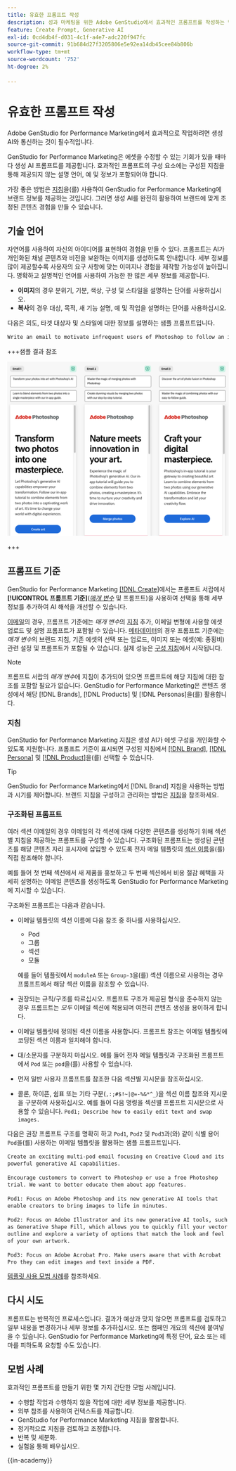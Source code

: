 ```yaml
---
title: 유효한 프롬프트 작성
description: 성과 마케팅을 위한 Adobe GenStudio에서 효과적인 프롬프트를 작성하는 방법을 알아봅니다.
feature: Create Prompt, Generative AI
exl-id: 0cd4db4f-d031-4c1f-a4e7-adc220f947fc
source-git-commit: 91b684d27f3205806e5e92ea14db45cee84b806b
workflow-type: tm+mt
source-wordcount: '752'
ht-degree: 2%

---
```


# 유효한 프롬프트 작성

Adobe GenStudio for Performance Marketing에서 효과적으로 작업하려면 생성 AI와 통신하는 것이 필수적입니다.

GenStudio for Performance Marketing은 에셋을 수정할 수 있는 기회가 있을 때마다 생성 AI 프롬프트를 제공합니다. 효과적인 프롬프트의 구성 요소에는 구성된 지침을 통해 제공되지 않는 설명 언어, 예 및 정보가 포함되어야 합니다.

가장 좋은 방법은 [지침](/help/user-guide/guidelines/overview.md)을(를) 사용하여 GenStudio for Performance Marketing에 브랜드 정보를 제공하는 것입니다. 그러면 생성 AI를 완전히 활용하여 브랜드에 맞게 조정된 콘텐츠 경험을 만들 수 있습니다.

## 기술 언어

자연어를 사용하여 자신의 아이디어를 표현하여 경험을 만들 수 있다. 프롬프트는 AI가 개인화된 채널 콘텐츠와 비전을 보완하는 이미지를 생성하도록 안내합니다. 세부 정보를 많이 제공할수록 사용자의 요구 사항에 맞는 이미지나 경험을 제작할 가능성이 높아집니다. 명확하고 설명적인 언어를 사용하여 가능한 한 많은 세부 정보를 제공합니다.

- **이미지**&#x200B;의 경우 분위기, 기분, 색상, 구성 및 스타일을 설명하는 단어를 사용하십시오.
- **복사**&#x200B;의 경우 대상, 목적, 새 기능 설명, 예 및 작업을 설명하는 단어를 사용하십시오.

다음은 의도, 타겟 대상자 및 스타일에 대한 정보를 설명하는 샘플 프롬프트입니다.

```bash
Write an email to motivate infrequent users of Photoshop to follow an in-app tutorial that teaches them to combine elements of two photos into a beautiful work of art. Highlight the generative AI capabilities of Photoshop and use references to natural imagery.
```

+++샘플 결과 참조

![생성된 전자 메일 3개](/help/assets/sample-email.png)

+++

## 프롬프트 기준

GenStudio for Performance Marketing [[!DNL Create]](/help/user-guide/create/overview.md)에서는 프롬프트 서랍에서 **[!UICONTROL 프롬프트 기준]**([_매개 변수_](/help/user-guide/create/overview.md#parameters) 및 프롬프트)을 사용하여 선택을 통해 세부 정보를 추가하여 AI 해석을 개선할 수 있습니다.

[이메일](/help/user-guide/create/email-experiences.md)의 경우, 프롬프트 기준에는 _매개 변수_&#x200B;의 [지침](/help/user-guide/guidelines/overview.md) 추가, 이메일 변형에 사용할 에셋 업로드 및 설명 프롬프트가 포함될 수 있습니다. [메타데이터](/help/user-guide/create/create-meta-ad.md)의 경우 프롬프트 기준에는 _매개 변수_&#x200B;의 브랜드 지침, 기존 에셋의 선택 또는 업로드, 이미지 또는 에셋(예: 종횡비) 관련 설정 및 프롬프트가 포함될 수 있습니다. 실제 성능은 [구성 지침](/help/user-guide/guidelines/add-guidelines.md)에서 시작됩니다.

>[!NOTE]
>
>프롬프트 서랍의 _매개 변수_&#x200B;에 지침이 추가되어 있으면 프롬프트에 해당 지침에 대한 참조를 포함할 필요가 없습니다. GenStudio for Performance Marketing은 콘텐츠 생성에서 해당 [!DNL Brands], [!DNL Products] 및 [!DNL Personas]을(를) 활용합니다.

### 지침

GenStudio for Performance Marketing 지침은 생성 AI가 에셋 구성을 개인화할 수 있도록 지원합니다. 프롬프트 기준이 표시되면 구성된 지침에서 [[!DNL Brand]](/help/user-guide/guidelines/brands.md), [[!DNL Persona]](/help/user-guide/guidelines/personas.md) 및 [[!DNL Product]](/help/user-guide/guidelines/products.md)을(를) 선택할 수 있습니다.

>[!TIP]
>
>GenStudio for Performance Marketing에서 [!DNL Brand] 지침을 사용하는 방법과 시기를 제어합니다. 브랜드 지침을 구성하고 관리하는 방법은 [지침](/help/user-guide/guidelines/overview.md)을 참조하세요.

### 구조화된 프롬프트

여러 섹션 이메일의 경우 이메일의 각 섹션에 대해 다양한 콘텐츠를 생성하기 위해 섹션별 지침을 제공하는 프롬프트를 구성할 수 있습니다. 구조화된 프롬프트는 생성된 콘텐츠를 해당 콘텐츠 자리 표시자에 삽입할 수 있도록 전자 메일 템플릿의 [섹션 이름](/help/user-guide/content/customize-template.md#sections-or-groups)을(를) 직접 참조해야 합니다.

예를 들어 첫 번째 섹션에서 새 제품을 홍보하고 두 번째 섹션에서 비용 절감 혜택을 자세히 설명하는 이메일 콘텐츠를 생성하도록 GenStudio for Performance Marketing에 지시할 수 있습니다.

구조화된 프롬프트는 다음과 같습니다.

- 이메일 템플릿의 섹션 이름에 다음 참조 중 하나를 사용하십시오.
   - Pod
   - 그룹
   - 섹션
   - 모듈

  예를 들어 템플릿에서 `moduleA` 또는 `Group-3`을(를) 섹션 이름으로 사용하는 경우 프롬프트에서 해당 섹션 이름을 참조할 수 있습니다.

- 권장되는 규칙/구조를 따르십시오. 프롬프트 구조가 제공된 형식을 준수하지 않는 경우 프롬프트는 *모두* 이메일 섹션에 적용되며 여전히 콘텐츠 생성을 용이하게 합니다.
- 이메일 템플릿에 정의된 섹션 이름을 사용합니다. 프롬프트 참조는 이메일 템플릿에 코딩된 섹션 이름과 일치해야 합니다.
- 대/소문자를 구분하지 마십시오. 예를 들어 전자 메일 템플릿과 구조화된 프롬프트에서 `Pod` 또는 `pod`을(를) 사용할 수 있습니다.
- 먼저 일반 사용자 프롬프트를 참조한 다음 섹션별 지시문을 참조하십시오.
- 콜론, 하이픈, 쉼표 또는 기타 구분(`,:;#$!~|@=-%&*^_`)을 섹션 이름 참조와 지시문을 구분하여 사용하십시오. 예를 들어 다음 명령을 섹션별 프롬프트 지시문으로 사용할 수 있습니다. `Pod1; Describe how to easily edit text and swap images.`

다음은 권장 프롬프트 구조를 명확히 하고 `Pod1`, `Pod2` 및 `Pod3`과(와) 같이 식별 용어 `Pod`을(를) 사용하는 이메일 템플릿을 활용하는 샘플 프롬프트입니다.

```properties
Create an exciting multi-pod email focusing on Creative Cloud and its powerful generative AI capabilities.

Encourage customers to convert to Photoshop or use a free Photoshop trial. We want to better educate them about app features.

Pod1: Focus on Adobe Photoshop and its new generative AI tools that enable creators to bring images to life in minutes.

Pod2: Focus on Adobe Illustrator and its new generative AI tools, such as Generative Shape Fill, which allows you to quickly fill your vector outline and explore a variety of options that match the look and feel of your own artwork.

Pod3: Focus on Adobe Acrobat Pro. Make users aware that with Acrobat Pro they can edit images and text inside a PDF.
```

[템플릿 사용 모범 사례](/help/user-guide/content/best-practices-for-templates.md)를 참조하세요.

## 다시 시도

프롬프트는 반복적인 프로세스입니다. 결과가 예상과 맞지 않으면 프롬프트를 검토하고 일부 내용을 변경하거나 세부 정보를 추가하십시오. 또는 캠페인 개요의 섹션에 붙여넣을 수 있습니다. GenStudio for Performance Marketing에 특정 단어, 요소 또는 테마를 피하도록 요청할 수도 있습니다.

## 모범 사례

효과적인 프롬프트를 만들기 위한 몇 가지 간단한 모범 사례입니다.

- 수행할 작업과 수행하지 않을 작업에 대한 세부 정보를 제공합니다.
- 외부 참조를 사용하여 컨텍스트를 제공합니다.
- GenStudio for Performance Marketing 지침을 활용합니다.
- 정기적으로 지침을 검토하고 조정합니다.
- 반복 및 세분화.
- 실험을 통해 배우십시오.

{{in-academy}}
